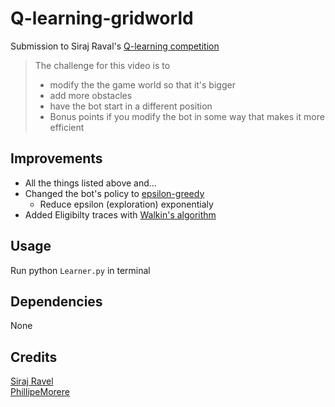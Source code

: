 # Q-learning-gridworld

Submission to Siraj Raval's [Q-learning competition](https://www.youtube.com/watch?v=A5eihauRQvo&t=1s)

> The challenge for this video is to 
> * modify the the game world so that it's bigger
> * add more obstacles
> * have the bot start in a different position
> * Bonus points if you modify the bot in some way that makes it more efficient

## Improvements 
* All the things listed above and...
* Changed the bot's policy to [epsilon-greedy](http://www0.cs.ucl.ac.uk/staff/D.Silver/web/Teaching_files/XX.pdf)
  * Reduce epsilon (exploration) exponentialy
* Added Eligibilty traces with [Walkin's algorithm](https://webdocs.cs.ualberta.ca/~sutton/book/ebook/node78.html)

## Usage
Run python `Learner.py` in terminal

## Dependencies
None

## Credits
[Siraj Ravel](https://github.com/llSourcell/q_learning_demo/)  
[PhillipeMorere](https://github.com/PhilippeMorere)
